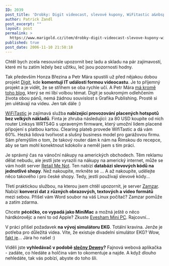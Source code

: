 ```yaml
---
ID: 2039
post_title: 'Drobky: Digit videocast, slevové kupony, WiFitastic a&nbsp;další směska'
author: Patrick Zandl
post_excerpt: ""
layout: post
permalink: >
  https://www.marigold.cz/item/drobky-digit-videocast-slevove-kupony-wifitastic-a-dalsi-smeska
published: true
post_date: 2006-11-10 21:58:18
---
```

<texy>Chtěl bych zcela nesouvisle upozornit bez ladu a skladu na pár zajímavostí, které mi tu zatím ležely bez užitku, leč jsou pozornosti hodny. 

Tak především Honza Březina a Petr Mára spustili už před nějakou dobou projekt <a href="http://www.digit.cz">Digit</a>, kde <b>komentují IT události formou videocastu</b>. Je to příjemný projekt a je vidět, že se střihem se oba rychle učí. A Petr Mára <a href="http://www.petrmara.com/blog/">má kromě toho blog</a>, který se mi líbí volbou témat. Digit je soukromým odlehčením života obou pánů, nemá žádnou souvislost s Grafika Publishing. Prostě si jen ulétávají na videu. Jen tak dále :)

<a href="http://www.wifitastic.com/">WiFiTastic</a> je zajímavá služba  <b>nabízející provozování placených hotspotů bez velkých nákladů</b>. Finta je zhruba následující: za 80 USD koupíte od nich router Linksys WRT54G s upraveným firmware, který umožní lidem placené připojení s platbou kartou. Clearing plateb provede WifiTastic a dá vám 60%. Hezká lidová tvořivost a slušný business model pro garážovou firmu. Sám přemýšlím o tom, že takový router dám k nám na Římskou do recepce, aby se tam mohl konektnout kdokoliv a neměl jsem s tím práci. 

Je správný čas na vánoční nákupy na amerických obchodech. Těm reklamu dělat nebudu, ale jestli jste vyrazili na nákupy na americký internet, může se vám hodit server <a href="http://www.retailmenot.com/">Retail Me Not</a>. Ten nabízí <b>databázi slevových kódů na jednotlivé shopy</b>. Než nakoupíte, mrkněte se ... A až nakoupíte, udělejte něco takového i pro české shopy. Tedy, jestli používají slevové kódy... 

Třetí praktickou službou, na kterou jsem chtěl upozornit, je server <a href="http://www.zamzar.com/">Zamzar</a>. Nabízí <b>konverzi dat z různých obrazových, textových a video formátů</b> mezi sebou. Přišel vám Word soubor na váš Linux počítač? Zamzar pomůže a zatím zdarma. 

Chcete <b>pécéčko, co vypadá jako MiniMac</b> a možná ještě o něco hárdkórovějc a není to od Apple? Zkuste <a href="http://www.reghardware.co.uk/2006/10/27/review_evesham_mini_pc/">Evesham Mini PC</a>. Rajcovní... 

V práci přišel požadavek <b>na vývoj simulátoru EKG</b>. Totální kravina. Jenže je potřeba pro důležitá videa. Víte, že existuje divadelní simulátor EKG? Wow, <a href="http://ekg.twobrotherssoftware.com/">fakt je</a>... Jára ho  našel :)

Viděli jste <b>vyhledávač v podobě <a href="http://www.msdewey.com/">slečny Dewey</a>?</b> Fajnová webová aplikačka - zadáte, co hledáte a holčina vám to okomentuje a najde. A když dlouho nehledáte, tak vás pobízí, abyste do toho šli.